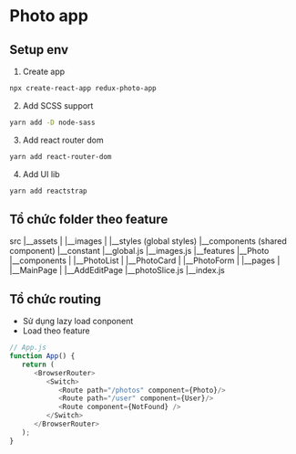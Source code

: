 # Photo app

## Setup env

1. Create app

```sh
npx create-react-app redux-photo-app
```

2. Add SCSS support

```sh
yarn add -D node-sass
```

3. Add react router dom

```sh
yarn add react-router-dom
```

4. Add UI lib

```sh
yarn add reactstrap
```

## Tổ chức folder theo feature

src
|__assets
|  |__images
|  |__styles (global styles)
|__components (shared component)
|__constant
   |__global.js
   |__images.js
|__features
   |__Photo
      |__components
      |  |__PhotoList
      |  |__PhotoCard
      |  |__PhotoForm
      |
      |__pages
      |  |__MainPage
      |  |__AddEditPage
      |__photoSlice.js
      |__index.js

## Tổ chức routing

- Sử dụng lazy load conponent
- Load theo feature

```js
// App.js
function App() {
   return (
      <BrowserRouter>
         <Switch>
            <Route path="/photos" component={Photo}/>
            <Route path="/user" component={User}/>
            <Route component={NotFound} />
         </Switch>
      </BrowserRouter>
   );
}
```